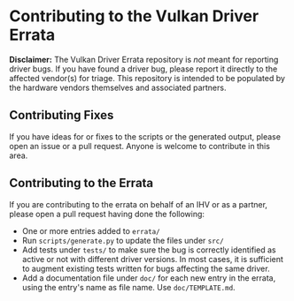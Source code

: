 # Contributing to the Vulkan Driver Errata

**Disclaimer:** The Vulkan Driver Errata repository is _not_ meant for reporting driver bugs.  If
you have found a driver bug, please report it directly to the affected vendor(s) for triage.  This
repository is intended to be populated by the hardware vendors themselves and associated partners.

## Contributing Fixes

If you have ideas for or fixes to the scripts or the generated output, please open an issue or a
pull request.  Anyone is welcome to contribute in this area.

## Contributing to the Errata

If you are contributing to the errata on behalf of an IHV or as a partner, please open a pull
request having done the following:

- One or more entries added to `errata/`
- Run `scripts/generate.py` to update the files under `src/`
- Add tests under `tests/` to make sure the bug is correctly identified as active or not with
  different driver versions.  In most cases, it is sufficient to augment existing tests written for
  bugs affecting the same driver.
- Add a documentation file under `doc/` for each new entry in the errata, using the entry's name as
  file name.  Use `doc/TEMPLATE.md`.
